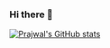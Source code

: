 ### Hi there 👋

[![Prajwal's GitHub stats](https://github-readme-stats.vercel.app/api?username=praz99&show_icons=true&theme=merko)](https://github.com/anuraghazra/github-readme-stats)

<!--
**praz99/praz99** is a ✨ _special_ ✨ repository because its `README.md` (this file) appears on your GitHub profile.

Here are some ideas to get you started:

- 🔭 I’m currently working on ...
- 🌱 I’m currently learning ...
- 👯 I’m looking to collaborate on ...
- 🤔 I’m looking for help with ...
- 💬 Ask me about ...
- 📫 How to reach me: ...
- 😄 Pronouns: ...
- ⚡ Fun fact: ...
-->

